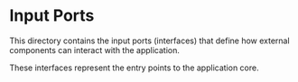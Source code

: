 # Input Ports

This directory contains the input ports (interfaces) that define how external components can interact with the application.

These interfaces represent the entry points to the application core.